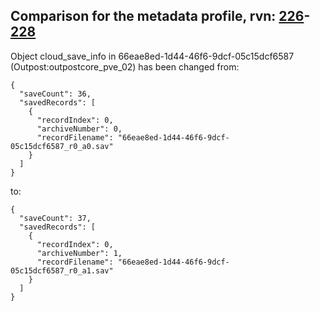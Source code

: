 ## Comparison for the metadata profile, rvn: [226](https://github.com/PRO100KatYT/FortniteProfileRevisions/tree/main/profiles/metadata/226%20metadata.json)-[228](https://github.com/PRO100KatYT/FortniteProfileRevisions/tree/main/profiles/metadata/228%20metadata.json)

Object cloud_save_info in 66eae8ed-1d44-46f6-9dcf-05c15dcf6587 (Outpost:outpostcore_pve_02) has been changed from:

```
{
  "saveCount": 36,
  "savedRecords": [
    {
      "recordIndex": 0,
      "archiveNumber": 0,
      "recordFilename": "66eae8ed-1d44-46f6-9dcf-05c15dcf6587_r0_a0.sav"
    }
  ]
}
```

to:

```
{
  "saveCount": 37,
  "savedRecords": [
    {
      "recordIndex": 0,
      "archiveNumber": 1,
      "recordFilename": "66eae8ed-1d44-46f6-9dcf-05c15dcf6587_r0_a1.sav"
    }
  ]
}
```

<br><br>
